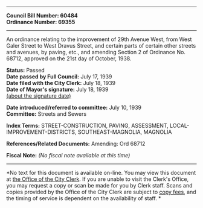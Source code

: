 * * * * *  
  
**Council Bill Number: [](#h0)[](#h2)60484**   
**Ordinance Number: 69355**  
  
* * * * *  
  
An ordinance relating to the improvement of 29th Avenue West, from West Galer Street to West Dravus Street, and certain parts of certain other streets and avenues, by paving, etc., and amending Section 2 of Ordinance No. 68712, approved on the 21st day of October, 1938.  
  
**Status:** Passed   
**Date passed by Full Council:** July 17, 1939   
**Date filed with the City Clerk:** July 18, 1939   
**Date of Mayor's signature:** July 18, 1939   
[(about the signature date)](/~public/approvaldate.htm)   
  
  
**Date introduced/referred to committee:** July 10, 1939   
**Committee:** Streets and Sewers   
  
**Index Terms:** STREET-CONSTRUCTION, PAVING, ASSESSMENT, LOCAL-IMPROVEMENT-DISTRICTS, SOUTHEAST-MAGNOLIA, MAGNOLIA  
  
**References/Related Documents:** Amending: Ord 68712  
  
**Fiscal Note:** *(No fiscal note available at this time)*  
  
* * * * *  
  
*No text for this document is available on-line. You may view this document at [the Office of the City Clerk](http://www.seattle.gov/leg/clerk/contactUs.htm). If you are unable to visit the Clerk's Office, you may request a copy or scan be made for you by Clerk staff. Scans and copies provided by the Office of the City Clerk are subject to [copy fees](http://clerk.seattle.gov/~public/clerkfees.htm), and the timing of service is dependent on the availability of staff. *  
  
  
